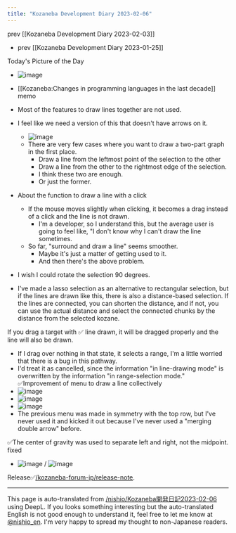 ```yaml
---
title: "Kozaneba Development Diary 2023-02-06"
---
```


prev  [[Kozaneba Development Diary 2023-02-03]]
- prev  [[Kozaneba Development Diary 2023-01-25]]

Today's Picture of the Day
- ![image](https://gyazo.com/e9c5836b0637cb39eee9531dea9dcfe9/thumb/1000)

- [[Kozaneba:Changes in programming languages in the last decade]]
memo
- Most of the features to draw lines together are not used.
- I feel like we need a version of this that doesn't have arrows on it.
    - ![image](https://gyazo.com/cce3ca581cbc0e6701f0faff0685677a/thumb/1000)
    - There are very few cases where you want to draw a two-part graph in the first place.
        - Draw a line from the leftmost point of the selection to the other
        - Draw a line from the other to the rightmost edge of the selection.
        - I think these two are enough.
        - Or just the former.
- About the function to draw a line with a click
    - If the mouse moves slightly when clicking, it becomes a drag instead of a click and the line is not drawn.
        - I'm a developer, so I understand this, but the average user is going to feel like, "I don't know why I can't draw the line sometimes.
    - So far, "surround and draw a line" seems smoother.
        - Maybe it's just a matter of getting used to it.
        - And then there's the above problem.
- I wish I could rotate the selection 90 degrees.
- I've made a lasso selection as an alternative to rectangular selection, but if the lines are drawn like this, there is also a distance-based selection. If the lines are connected, you can shorten the distance, and if not, you can use the actual distance and select the connected chunks by the distance from the selected kozane.

If you drag a target with ✅ line drawn, it will be dragged properly and the line will also be drawn.
- If I drag over nothing in that state, it selects a range, I'm a little worried that there is a bug in this pathway.
- I'd treat it as cancelled, since the information "in line-drawing mode" is overwritten by the information "in range-selection mode."
✅Improvement of menu to draw a line collectively
- ![image](https://gyazo.com/a8e620d1492be395597e7bc9d64c0af3/thumb/1000)
- ![image](https://gyazo.com/b0759506d00aabdd7a2443b7ab32ac70/thumb/1000)
- ![image](https://gyazo.com/e9c5836b0637cb39eee9531dea9dcfe9/thumb/1000)
- The previous menu was made in symmetry with the top row, but I've never used it and kicked it out because I've never used a "merging double arrow" before.


✅The center of gravity was used to separate left and right, not the midpoint. fixed
- ![image](https://gyazo.com/3b6bcca805f4d6f85ffe9a3d5ca83221/thumb/1000) / ![image](https://gyazo.com/2e9b3c847e118e0bc627eb38decbe9ef/thumb/1000)


Release✅[/kozaneba-forum-jp/release-note](https://scrapbox.io/kozaneba-forum-jp/release-note).

---
This page is auto-translated from [/nishio/Kozaneba開発日記2023-02-06](https://scrapbox.io/nishio/Kozaneba開発日記2023-02-06) using DeepL. If you looks something interesting but the auto-translated English is not good enough to understand it, feel free to let me know at [@nishio_en](https://twitter.com/nishio_en). I'm very happy to spread my thought to non-Japanese readers.